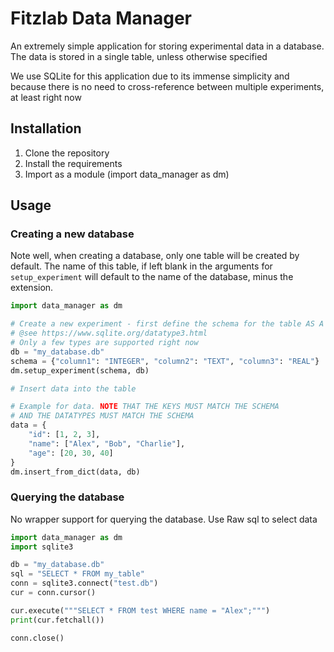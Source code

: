 # Fitzlab Data Manager

An extremely simple application for storing experimental
data in a database.  The data is stored in a single table, 
unless otherwise specified

We use SQLite for this application due to its
immense simplicity and because there is no need
to cross-reference between multiple experiments,
at least right now

## Installation

1. Clone the repository
2. Install the requirements
3. Import as a module (import data_manager as dm)

## Usage

### Creating a new database

Note well, when creating a database, only one table will be created by default. 
The name of this table, if left blank in the arguments for `setup_experiment` will 
default to the name of the database, minus the extension.

```python
import data_manager as dm

# Create a new experiment - first define the schema for the table AS A DICTIONARY
# @see https://www.sqlite.org/datatype3.html
# Only a few types are supported right now
db = "my_database.db"
schema = {"column1": "INTEGER", "column2": "TEXT", "column3": "REAL"}
dm.setup_experiment(schema, db)

# Insert data into the table

# Example for data. NOTE THAT THE KEYS MUST MATCH THE SCHEMA
# AND THE DATATYPES MUST MATCH THE SCHEMA
data = {
    "id": [1, 2, 3],
    "name": ["Alex", "Bob", "Charlie"],
    "age": [20, 30, 40]
}
dm.insert_from_dict(data, db)
```

### Querying the database

No wrapper support for querying the database. Use Raw sql to select data

```python
import data_manager as dm
import sqlite3

db = "my_database.db"
sql = "SELECT * FROM my_table"
conn = sqlite3.connect("test.db")
cur = conn.cursor()

cur.execute("""SELECT * FROM test WHERE name = "Alex";""")
print(cur.fetchall())

conn.close()
```